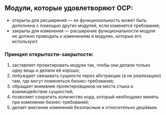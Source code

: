 ## Модули, которые удовлетворяют OCP:

- открыты для расширения — их функциональность может быть дополнена с помощью других модулей, если изменятся требования;
- закрыты для изменения — расширение функциональности модуля не должно приводить к изменениям в модулях, которые его используют.

### Принцип открытости-закрытости:

1. заставляет проектировать модули так, чтобы они делали только одну вещь и делали её хорошо;
2. побуждает связывать сущности через абстракции (а не реализацию) там, где могут поменяться бизнес-требования;
3. обращает внимание проектировщиков на места стыка и взаимодействие сущностей;
4. позволяет сократить количество кода, который необходимо менять при изменении бизнес-требований;
5. делает внесение изменений безопасным и относительно дешёвым.
